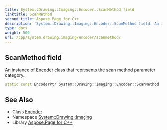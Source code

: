 ```yaml
---
title: System::Drawing::Imaging::Encoder::ScanMethod field
linktitle: ScanMethod
second_title: Aspose.Page for C++
description: 'System::Drawing::Imaging::Encoder::ScanMethod field. An instance of Encoder class that represents the scan method parameter category in C++.'
type: docs
weight: 500
url: /cpp/system.drawing.imaging/encoder/scanmethod/
---
```

## ScanMethod field


An instance of [Encoder](../) class that represents the scan method parameter category.

```cpp
static const EncoderPtr System::Drawing::Imaging::Encoder::ScanMethod
```

## See Also

* Class [Encoder](../)
* Namespace [System::Drawing::Imaging](../../)
* Library [Aspose.Page for C++](../../../)

